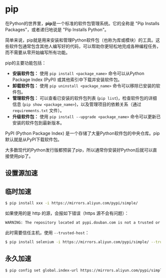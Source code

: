 # pip

在Python的世界里，**pip**是一个标准的软件包管理系统。它的全称是 "Pip Installs Packages"，或者递归地说是 "Pip Installs Python"。

简单来说，pip就是用来安装和管理Python软件包（也称为库或模块）的工具。这些软件包通常包含其他人编写好的代码，可以帮助你更轻松地完成各种编程任务，而不需要从零开始编写所有功能。

pip的主要功能包括：

- **安装软件包：** 使用 `pip install <package_name>` 命令可以从Python Package Index (PyPI) 或其他索引中下载并安装软件包。
- **卸载软件包：** 使用 `pip uninstall <package_name>` 命令可以移除已安装的软件包。
- **管理软件包：** 可以查看已安装的软件包列表 (`pip list`)，检查软件包的详细信息 (`pip show <package_name>`)，以及管理项目的依赖关系（通过 `requirements.txt` 文件）。
- **升级软件包：** 使用 `pip install --upgrade <package_name>` 命令可以更新已安装的软件包到最新版本。

PyPI (Python Package Index) 是一个存储了大量Python软件包的中央仓库。pip默认就是从PyPI下载软件包。

大多数现代的Python发行版都预装了pip，所以通常你安装好Python后就可以直接使用pip了。



## 设置源加速

## 临时加速

```bash
$ pip install xxx -i https://mirrors.aliyun.com/pypi/simple/
```

如果使用的是 http 的源，会报如下错误（https 源不会有问题）：

```bash
WARNING: The repository located at pypi.douban.com is not a trusted or secure host and is being ignored. If this repository is available via HTTPS we recommend you use HTTPS instead, otherwise you may silence this warning and allow it anyway with '--trusted-host pypi.douban.com'.
```

此时需要信任主机，使用 `--trusted-host`：

```bash
$ pip install selenium -i https://mirrors.aliyun.com/pypi/simple/ --trusted-host pypi.douban.com
```

## 永久加速

```bash
$ pip config set global.index-url https://mirrors.aliyun.com/pypi/simple/
```

